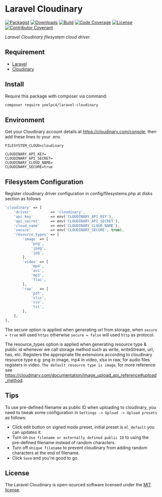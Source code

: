 # Laravel Cloudinary

[![Packagist][ico-packagist]][link-packagist]
[![Downloads][ico-downloads]][link-downloads]
[![Build][ico-build]][link-build]
[![Code Coverage][ico-code-coverage]][link-code-coverage]
[![License][ico-license]][link-license]
[![Contributor Covenant][ico-code-of-conduct]][link-code-of-conduct]

_Laravel Cloudinary filesystem cloud driver._

## Requirement

- [Laravel](https://laravel.com)
- [Cloudinary](http://cloudinary.com)

## Install

Require this package with composer via command:

```bash
composer require yoelpc4/laravel-cloudinary
```

## Environment

Get your Cloudinary account details at https://cloudinary.com/console, then add these lines to your .env.

```dotenv
FILESYSTEM_CLOUD=cloudinary

CLOUDINARY_API_KEY=
CLOUDINARY_API_SECRET=
CLOUDINARY_CLOUD_NAME=
CLOUDINARY_SECURE=true
```

## Filesystem Configuration

Register cloudinary driver configuration in config/filesystems.php at disks section as follows

```php
'cloudinary' => [
    'driver'         => 'cloudinary',
    'api_key'        => env('CLOUDINARY_API_KEY'),
    'api_secret'     => env('CLOUDINARY_API_SECRET'),
    'cloud_name'     => env('CLOUDINARY_CLOUD_NAME'),
    'secure'         => env('CLOUDINARY_SECURE', true),
    'resource_types' => [
        'image' => [
            'png',
            'jpeg',
            'jpg',
        ],
        'video' => [
            'mp4',
            'avi',
            'mp3',
            'flac',
        ],
        'raw'   => [
            'pdf',
            'xlsx',
            'csv',
            'txt',
        ],
    ],
],
```

The secure option is applied when generating url from storage, when `secure = true` will used `https` 
otherwise `secure = false` will used `http` as protocol.

The resource_types option is applied when generating resource type & public id whenever we call storage method such as
write, writeStream, url, has, etc. Registers the appropriate file extensions according to cloudinary resource type e.g: 
png in image, mp4 in video, xlsx in raw, for audio files registers in video. `The default resource type is image`, 
for more reference see https://cloudinary.com/documentation/image_upload_api_reference#upload_method.

## Tips

To use pre-defined filename as public ID when uploading to cloudinary, you need to tweak some configuration 
in `Settings -> Upload -> Upload presets` as follows:
- Click edit button on signed mode preset, initial preset is `ml_default` you can updates it.
- Turn on `Use filename or externally defined public ID` to using the pre-defined filename instead of random characters.
- Turn off `Unique filename` to prevent cloudinary from adding random characters at the end of filename.
- Click `Save` and you're good to go.

## License

The Laravel Cloudinary is open-sourced software licensed under the [MIT license](http://opensource.org/licenses/MIT).

[ico-laravel]: https://img.shields.io/badge/framework-laravel-red.svg?style=flat-square
[ico-packagist]: https://img.shields.io/packagist/v/yoelpc4/laravel-cloudinary.svg?style=flat-square
[ico-build]: https://travis-ci.com/yoelpc4/laravel-cloudinary.svg?branch=master&style=flat-square
[ico-code-coverage]: https://codecov.io/gh/yoelpc4/laravel-cloudinary/branch/master/graph/badge.svg?style=flat-square
[ico-downloads]: https://img.shields.io/packagist/dt/yoelpc4/laravel-cloudinary.svg?style=flat-square
[ico-license]: https://img.shields.io/packagist/l/yoelpc4/laravel-cloudinary.svg?style=flat-square
[ico-code-of-conduct]: https://img.shields.io/badge/contributor%20covenant-v1.4-ff69b4.svg

[link-packagist]: https://packagist.org/packages/yoelpc4/laravel-cloudinary
[link-build]: https://travis-ci.com/yoelpc4/laravel-cloudinary
[link-code-coverage]: https://codecov.io/gh/yoelpc4/laravel-cloudinary
[link-downloads]: https://packagist.org/packages/yoelpc4/laravel-cloudinary
[link-license]: LICENSE.md
[link-code-of-conduct]: CODE_OF_CONDUCT.md
